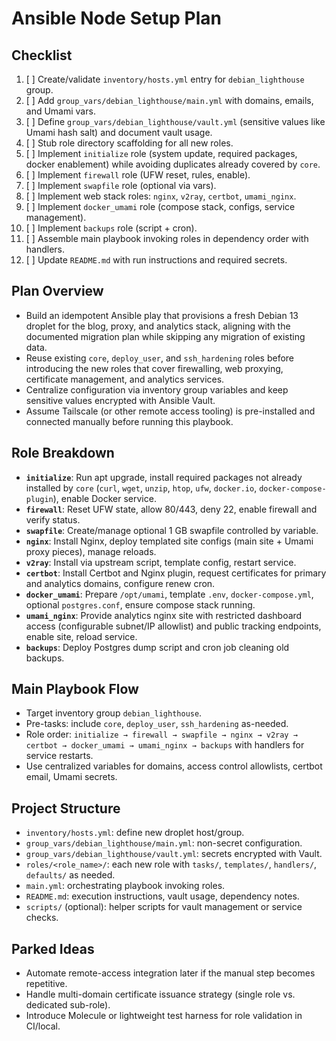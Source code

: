 # Ansible Node Setup Plan

## Checklist
1. [ ] Create/validate `inventory/hosts.yml` entry for `debian_lighthouse` group.
2. [ ] Add `group_vars/debian_lighthouse/main.yml` with domains, emails, and Umami vars.
3. [ ] Define `group_vars/debian_lighthouse/vault.yml` (sensitive values like Umami hash salt) and document vault usage.
4. [ ] Stub role directory scaffolding for all new roles.
5. [ ] Implement `initialize` role (system update, required packages, docker enablement) while avoiding duplicates already covered by `core`.
6. [ ] Implement `firewall` role (UFW reset, rules, enable).
7. [ ] Implement `swapfile` role (optional via vars).
8. [ ] Implement web stack roles: `nginx`, `v2ray`, `certbot`, `umami_nginx`.
9. [ ] Implement `docker_umami` role (compose stack, configs, service management).
10. [ ] Implement `backups` role (script + cron).
11. [ ] Assemble main playbook invoking roles in dependency order with handlers.
12. [ ] Update `README.md` with run instructions and required secrets.

## Plan Overview
- Build an idempotent Ansible play that provisions a fresh Debian 13 droplet for the blog, proxy, and analytics stack, aligning with the documented migration plan while skipping any migration of existing data.
- Reuse existing `core`, `deploy_user`, and `ssh_hardening` roles before introducing the new roles that cover firewalling, web proxying, certificate management, and analytics services.
- Centralize configuration via inventory group variables and keep sensitive values encrypted with Ansible Vault.
- Assume Tailscale (or other remote access tooling) is pre-installed and connected manually before running this playbook.

## Role Breakdown
- **`initialize`**: Run apt upgrade, install required packages not already installed by `core` (`curl`, `wget`, `unzip`, `htop`, `ufw`, `docker.io`, `docker-compose-plugin`), enable Docker service.
- **`firewall`**: Reset UFW state, allow 80/443, deny 22, enable firewall and verify status.
- **`swapfile`**: Create/manage optional 1 GB swapfile controlled by variable.
- **`nginx`**: Install Nginx, deploy templated site configs (main site + Umami proxy pieces), manage reloads.
- **`v2ray`**: Install via upstream script, template config, restart service.
- **`certbot`**: Install Certbot and Nginx plugin, request certificates for primary and analytics domains, configure renew cron.
- **`docker_umami`**: Prepare `/opt/umami`, template `.env`, `docker-compose.yml`, optional `postgres.conf`, ensure compose stack running.
- **`umami_nginx`**: Provide analytics nginx site with restricted dashboard access (configurable subnet/IP allowlist) and public tracking endpoints, enable site, reload service.
- **`backups`**: Deploy Postgres dump script and cron job cleaning old backups.

## Main Playbook Flow
- Target inventory group `debian_lighthouse`.
- Pre-tasks: include `core`, `deploy_user`, `ssh_hardening` as-needed.
- Role order: `initialize → firewall → swapfile → nginx → v2ray → certbot → docker_umami → umami_nginx → backups` with handlers for service restarts.
- Use centralized variables for domains, access control allowlists, certbot email, Umami secrets.

## Project Structure
- `inventory/hosts.yml`: define new droplet host/group.
- `group_vars/debian_lighthouse/main.yml`: non-secret configuration.
- `group_vars/debian_lighthouse/vault.yml`: secrets encrypted with Vault.
- `roles/<role_name>/`: each new role with `tasks/`, `templates/`, `handlers/`, `defaults/` as needed.
- `main.yml`: orchestrating playbook invoking roles.
- `README.md`: execution instructions, vault usage, dependency notes.
- `scripts/` (optional): helper scripts for vault management or service checks.

## Parked Ideas
- Automate remote-access integration later if the manual step becomes repetitive.
- Handle multi-domain certificate issuance strategy (single role vs. dedicated sub-role).
- Introduce Molecule or lightweight test harness for role validation in CI/local.
